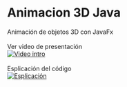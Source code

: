 # Animacion 3D Java

Animación de objetos 3D con JavaFx <br><br>
Ver video de presentación<br>
[![Video intro](https://i9.ytimg.com/vi/00YsHqAnE2s/mq3.jpg?sqp=CIDL6f0F&rs=AOn4CLA_btzO-8VLxbvNBYICQBUEa_pX9Q)](https://www.youtube.com/watch?v=00YsHqAnE2s)
<br><br>
Esplicación del código<br>
[![Esplicación](https://i9.ytimg.com/vi/Zkd9Z86IeKc/mq2.jpg?sqp=CKzN6f0F&rs=AOn4CLDDYMSb8LLUTnkHQ3WE8BDfkt7arw)](https://www.youtube.com/watch?v=Zkd9Z86IeKc&t)



